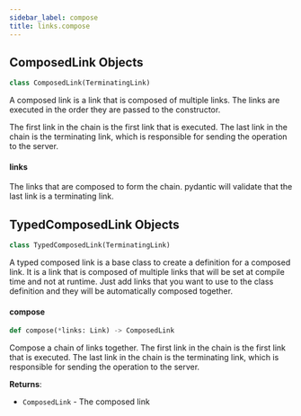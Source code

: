 ```yaml
---
sidebar_label: compose
title: links.compose
---
```


## ComposedLink Objects

```python
class ComposedLink(TerminatingLink)
```

A composed link is a link that is composed of multiple links. The links
are executed in the order they are passed to the constructor.

The first link in the chain is the first link that is executed. The last
link in the chain is the terminating link, which is responsible for sending
the operation to the server.

#### links

The links that are composed to form the chain. pydantic will validate that the last link is a terminating link.

## TypedComposedLink Objects

```python
class TypedComposedLink(TerminatingLink)
```

A typed composed link is a base class to create a definition for
a composed link. It is a link that is composed of multiple links that
will be set at compile time and not at runtime. Just add links
that you want to use to the class definition and they will be
automatically composed together.

#### compose

```python
def compose(*links: Link) -> ComposedLink
```

Compose a chain of links together. The first link in the chain is the first link that is executed.
The last link in the chain is the terminating link, which is responsible for sending the operation to the server.


**Returns**:

- `ComposedLink` - The composed link

